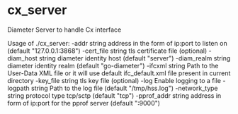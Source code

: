 # cx_server
Diameter Server to handle Cx interface

Usage of ./cx_server:
  -addr string
        address in the form of ip:port to listen on (default "127.0.0.1:3868")
  -cert_file string
        tls certificate file (optional)
  -diam_host string
        diameter identity host (default "server")
  -diam_realm string
        diameter identity realm (default "go-diameter")
  -ifcxml string
        Path to the User-Data XML file or it will use default ifc_default.xml file present in current directory
  -key_file string
        tls key file (optional)
  -log
        Enable logging to a file
  -logpath string
        Path to the log file (default "/tmp/hss.log")
  -network_type string
        protocol type tcp/sctp (default "tcp")
  -pprof_addr string
        address in form of ip:port for the pprof server (default ":9000")
